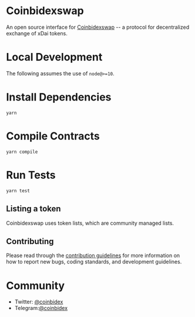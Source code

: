 # Coinbidexswap

An open source interface for [Coinbidexswap](http://coinbidex.website:5000/#/swap) -- a protocol for decentralized exchange of xDai tokens.

# Local Development
The following assumes the use of ```node@>=10```.

# Install Dependencies
```yarn```

# Compile Contracts
 ```yarn compile```
 
 # Run Tests
```yarn test```

## Listing a token
Coinbidexswap uses token lists, which are community managed lists.

## Contributing
Please read through the [contribution guidelines](./CONTRIBUTING.md) for more information on 
how to report new bugs, coding standards, and development guidelines.

# Community 
- Twitter: [@coinbidex](https://twitter.com/coinbidex)
- Telegram:[@coinbidex](https://t.me/coinbidex)

